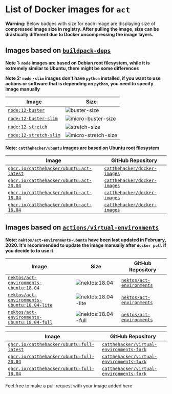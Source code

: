 # List of Docker images for `act`

**Warning:** Below badges with size for each image are displaying size of **compressed image size in registry. After pulling the image, size can be drastically different due to Docker uncompressing the image layers.**

## Images based on [`buildpack-deps`][hub/_/buildpack-deps]

**Note 1: `node` images are based on Debian root filesystem, while it is extremely similar to Ubuntu, there might be some differences**

**Note 2: `node` `-slim` images don't have `python` installed, if you want to use actions or software that is depending on `python`, you need to specify image manually**

| Image                                | Size                                                     |
| ------------------------------------ | -------------------------------------------------------- |
| [`node:12-buster`][hub/_/node]       | ![`buster-size`][hub/_/node/12-buster/size]              |
| [`node:12-buster-slim`][hub/_/node]  | ![`micro-buster-size`][hub/_/node/12-buster-slim/size]   |
| [`node:12-stretch`][hub/_/node]      | ![`stretch-size`][hub/_/node/12-stretch/size]            |
| [`node:12-stretch-slim`][hub/_/node] | ![`micro-stretch-size`][hub/_/node/12-stretch-slim/size] |

**Note: `catthehacker/ubuntu` images are based on Ubuntu root filesystem**

| Image                                                                | GitHub Repository                                             |
| -------------------------------------------------------------------- | ------------------------------------------------------------- |
| [`ghcr.io/catthehacker/ubuntu:act-latest`][ghcr/catthehacker/ubuntu] | [`catthehacker/docker-images`][gh/catthehacker/docker_images] |
| [`ghcr.io/catthehacker/ubuntu:act-20.04`][ghcr/catthehacker/ubuntu]  | [`catthehacker/docker-images`][gh/catthehacker/docker_images] |
| [`ghcr.io/catthehacker/ubuntu:act-18.04`][ghcr/catthehacker/ubuntu]  | [`catthehacker/docker-images`][gh/catthehacker/docker_images] |
| [`ghcr.io/catthehacker/ubuntu:act-16.04`][ghcr/catthehacker/ubuntu]  | [`catthehacker/docker-images`][gh/catthehacker/docker_images] |

## Images based on [`actions/virtual-environments`][gh/actions/virtual-environments]

**Note: `nektos/act-environments-ubuntu` have been last updated in February, 2020. It's recommended to update the image manually after `docker pull` if you decide to to use it.**

| Image                                                                             | Size                                                                       | GitHub Repository                                       |
| --------------------------------------------------------------------------------- | -------------------------------------------------------------------------- | ------------------------------------------------------- |
| [`nektos/act-environments-ubuntu:18.04`][hub/nektos/act-environments-ubuntu]      | ![`nektos:18.04`][hub/nektos/act-environments-ubuntu/18.04/size]           | [`nektos/act-environments`][gh/nektos/act-environments] |
| [`nektos/act-environments-ubuntu:18.04-lite`][hub/nektos/act-environments-ubuntu] | ![`nektos:18.04-lite`][hub/nektos/act-environments-ubuntu/18.04-lite/size] | [`nektos/act-environments`][gh/nektos/act-environments] |
| [`nektos/act-environments-ubuntu:18.04-full`][hub/nektos/act-environments-ubuntu] | ![`nektos:18.04-full`][hub/nektos/act-environments-ubuntu/18.04-full/size] | [`nektos/act-environments`][gh/nektos/act-environments] |

| Image                                                                 | GitHub Repository                                                                     |
| --------------------------------------------------------------------- | ------------------------------------------------------------------------------------- |
| [`ghcr.io/catthehacker/ubuntu:full-latest`][ghcr/catthehacker/ubuntu] | [`catthehacker/virtual-environments-fork`][gh/catthehacker/virtual-environments-fork] |
| [`ghcr.io/catthehacker/ubuntu:full-20.04`][ghcr/catthehacker/ubuntu]  | [`catthehacker/virtual-environments-fork`][gh/catthehacker/virtual-environments-fork] |
| [`ghcr.io/catthehacker/ubuntu:full-18.04`][ghcr/catthehacker/ubuntu]  | [`catthehacker/virtual-environments-fork`][gh/catthehacker/virtual-environments-fork] |

Feel free to make a pull request with your image added here

[hub/_/buildpack-deps]: https://hub.docker.com/_/buildpack-deps
[hub/_/node]: https://hub.docker.com/r/_/node
[hub/_/node/12-buster/size]: https://img.shields.io/docker/image-size/_/node/12-buster
[hub/_/node/12-buster-slim/size]: https://img.shields.io/docker/image-size/_/node/12-buster-slim
[hub/_/node/12-stretch/size]: https://img.shields.io/docker/image-size/_/node/12-stretch
[hub/_/node/12-stretch-slim/size]: https://img.shields.io/docker/image-size/_/node/12-stretch-slim
[ghcr/catthehacker/ubuntu]: https://github.com/catthehacker/docker_images/pkgs/container/ubuntu
[hub/nektos/act-environments-ubuntu]: https://hub.docker.com/r/nektos/act-environments-ubuntu
[hub/nektos/act-environments-ubuntu/18.04/size]: https://img.shields.io/docker/image-size/nektos/act-environments-ubuntu/18.04
[hub/nektos/act-environments-ubuntu/18.04-lite/size]: https://img.shields.io/docker/image-size/nektos/act-environments-ubuntu/18.04-lite
[hub/nektos/act-environments-ubuntu/18.04-full/size]: https://img.shields.io/docker/image-size/nektos/act-environments-ubuntu/18.04-full

<!--
[hub/<username>/<image>]: https://hub.docker.com/r/[username]/[image]
[hub/<username>/<image>/<tag>/size]: https://img.shields.io/docker/image-size/[username]/[image]/[tag]
-->

<!-- GitHub repository links -->

[gh/nektos/act-environments]: https://github.com/nektos/act-environments
[gh/actions/virtual-environments]: https://github.com/actions/virtual-environments
[gh/catthehacker/docker_images]: https://github.com/catthehacker/docker_images
[gh/catthehacker/virtual-environments-fork]: https://github.com/catthehacker/virtual-environments-fork
